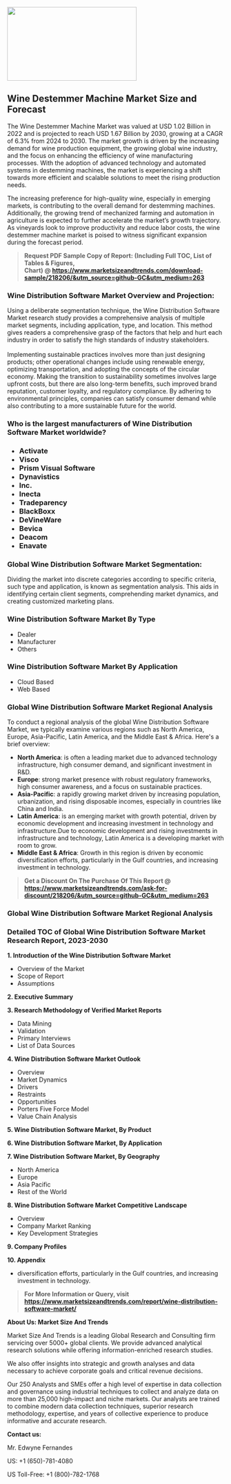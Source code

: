 <p><img class="alignnone size-medium wp-image-20088" src="https://ffe5etoiles.com/wp-content/uploads/2024/12/MST1-300x171.png" alt="" width="300" height="171" /></p><h2>Wine Destemmer Machine Market Size and Forecast</h2><p>The Wine Destemmer Machine Market was valued at USD 1.02 Billion in 2022 and is projected to reach USD 1.67 Billion by 2030, growing at a CAGR of 6.3% from 2024 to 2030. The market growth is driven by the increasing demand for wine production equipment, the growing global wine industry, and the focus on enhancing the efficiency of wine manufacturing processes. With the adoption of advanced technology and automated systems in destemming machines, the market is experiencing a shift towards more efficient and scalable solutions to meet the rising production needs.</p><p>The increasing preference for high-quality wine, especially in emerging markets, is contributing to the overall demand for destemming machines. Additionally, the growing trend of mechanized farming and automation in agriculture is expected to further accelerate the market’s growth trajectory. As vineyards look to improve productivity and reduce labor costs, the wine destemmer machine market is poised to witness significant expansion during the forecast period.</p></p><blockquote id="" class=""><strong>Request PDF Sample Copy of Report: (Including Full TOC, List of Tables &amp; Figures, Chart)&nbsp;@&nbsp;<strong><a href="https://www.marketsizeandtrends.com/download-sample/218206/&utm_source=github-GC&utm_medium=263" target="_blank">https://www.marketsizeandtrends.com/download-sample/218206/&utm_source=github-GC&utm_medium=263</a></strong></strong></blockquote><h3 id="" class="">Wine Distribution Software Market&nbsp;Overview and Projection:</h3><p id="" class="">Using a deliberate segmentation technique, the Wine Distribution Software Market research study provides a comprehensive analysis of multiple market segments, including application, type, and location. This method gives readers a comprehensive grasp of the factors that help and hurt each industry in order to satisfy the high standards of industry stakeholders. <br /> <br />Implementing sustainable practices involves more than just designing products; other operational changes include using renewable energy, optimizing transportation, and adopting the concepts of the circular economy. Making the transition to sustainability sometimes involves large upfront costs, but there are also long-term benefits, such improved brand reputation, customer loyalty, and regulatory compliance. By adhering to environmental principles, companies can satisfy consumer demand while also contributing to a more sustainable future for the world.</p><h3 id="" class="">Who is the largest manufacturers of&nbsp;Wine Distribution Software Market worldwide?</h3><h3 class=""><p><ul><li>Activate </li><li> Visco </li><li> Prism Visual Software </li><li> Dynavistics </li><li> Inc. </li><li> Inecta </li><li> Tradeparency </li><li> BlackBoxx </li><li> DeVineWare </li><li> Bevica </li><li> Deacom </li><li> Enavate</li></ul></p></h3><h3 id="" class="">Global&nbsp;Wine Distribution Software Market Segmentation:</h3><p id="" class="">Dividing the market into discrete categories according to specific criteria, such type and application, is known as segmentation analysis. This aids in identifying certain client segments, comprehending market dynamics, and creating customized marketing plans.</p><h3 id="" class="">Wine Distribution Software Market&nbsp;By Type</h3><p><p><ul><li>Dealer</li><li> Manufacturer</li><li> Others</p></li></ul></p></p><h3 id="" class="">Wine Distribution Software Market&nbsp;By Application</h3><p class=""><p><ul><li>Cloud Based</li><li> Web Based</li></ul></p></p><h3 id="" class="">Global Wine Distribution Software Market Regional Analysis</h3><p id="" class="">To conduct a regional analysis of the global Wine Distribution Software Market, we typically examine various regions such as North America, Europe, Asia-Pacific, Latin America, and the Middle East &amp; Africa. Here's a brief overview:</p><ul><li><strong>North America</strong>: is often a leading market due to advanced technology infrastructure, high consumer demand, and significant investment in R&amp;D.</li><li><strong>Europe</strong>: strong market presence with robust regulatory frameworks, high consumer awareness, and a focus on sustainable practices.</li><li><strong>Asia-Pacific</strong>: a rapidly growing market driven by increasing population, urbanization, and rising disposable incomes, especially in countries like China and India.</li><li><strong>Latin America</strong>: is an emerging market with growth potential, driven by economic development and increasing investment in technology and infrastructure.Due to economic development and rising investments in infrastructure and technology, Latin America is a developing market with room to grow.</li><li><strong>Middle East &amp; Africa</strong>: Growth in this region is driven by economic diversification efforts, particularly in the Gulf countries, and increasing investment in technology.</li></ul><blockquote id="" class=""><strong>Get a Discount On The Purchase Of This Report @ <strong><a href="https://www.marketsizeandtrends.com/ask-for-discount/218206/&utm_source=github-GC&utm_medium=263" target="_blank">https://www.marketsizeandtrends.com/ask-for-discount/218206/&utm_source=github-GC&utm_medium=263</a></strong></strong></blockquote><h3 id="" class="">Global Wine Distribution Software Market Regional Analysis</h3><h3 id="" class="">Detailed TOC of Global Wine Distribution Software Market Research Report, 2023-2030</h3><p id="" class=""><strong>1. Introduction of the Wine Distribution Software Market</strong></p><ul><li>Overview of the Market</li><li>Scope of Report</li><li>Assumptions</li></ul><p id="" class=""><strong>2. Executive Summary</strong></p><p id="" class=""><strong>3. Research Methodology of Verified Market Reports</strong></p><ul><li>Data Mining</li><li>Validation</li><li>Primary Interviews</li><li>List of Data Sources</li></ul><p id="" class=""><strong>4. Wine Distribution Software Market Outlook</strong></p><ul><li>Overview</li><li>Market Dynamics</li><li>Drivers</li><li>Restraints</li><li>Opportunities</li><li>Porters Five Force Model</li><li>Value Chain Analysis</li></ul><p id="" class=""><strong>5. Wine Distribution Software Market, By Product</strong></p><p id="" class=""><strong>6. Wine Distribution Software Market, By Application</strong></p><p id="" class=""><strong>7. Wine Distribution Software Market, By Geography</strong></p><ul><li>North America</li><li>Europe</li><li>Asia Pacific</li><li>Rest of the World</li></ul><p id="" class=""><strong>8. Wine Distribution Software Market Competitive Landscape</strong></p><ul><li>Overview</li><li>Company Market Ranking</li><li>Key Development Strategies</li></ul><p id="" class=""><strong>9. Company Profiles</strong></p><p id="" class=""><strong>10. Appendix</strong></p><ul><li>diversification efforts, particularly in the Gulf countries, and increasing investment in technology.</li></ul><blockquote id="" class=""><strong>For More Information or Query, visit <strong><strong><a href="https://www.marketsizeandtrends.com/report/wine-distribution-software-market/" target="_blank">https://www.marketsizeandtrends.com/report/wine-distribution-software-market/</a></strong></strong></strong></blockquote><p id="" class=""><strong>About Us: Market Size And Trends</strong></p><p id="" class="">Market Size And Trends is a leading Global Research and Consulting firm servicing over 5000+ global clients. We provide advanced analytical research solutions while offering information-enriched research studies.</p><p id="" class="">We also offer insights into strategic and growth analyses and data necessary to achieve corporate goals and critical revenue decisions.</p><p id="" class="">Our 250 Analysts and SMEs offer a high level of expertise in data collection and governance using industrial techniques to collect and analyze data on more than 25,000 high-impact and niche markets. Our analysts are trained to combine modern data collection techniques, superior research methodology, expertise, and years of collective experience to produce informative and accurate research.</p><p id="" class=""><strong>Contact us:</strong></p><p id="" class="">Mr. Edwyne Fernandes</p><p id="" class="">US: +1 (650)-781-4080</p><p id="" class="">US Toll-Free: +1 (800)-782-1768</p>
